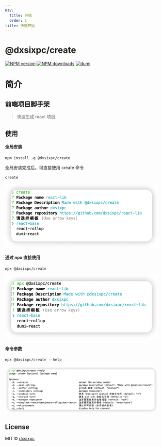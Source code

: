 ```yaml
---
nav:
  title: 开始
  order: 1
title: 快速开始
---
```


# @dxsixpc/create

[![NPM version](https://img.shields.io/npm/v/@dxsixpc/create.svg?style=flat)](https://npmjs.org/package/@dxsixpc/create)
[![NPM downloads](http://img.shields.io/npm/dm/@dxsixpc/create.svg?style=flat)](https://npmjs.org/package/@dxsixpc/create)
[![dumi](https://img.shields.io/badge/docs%20by-dumi-blue)](https://github.com/umijs/dumi)

# 简介

## 前端项目脚手架

> 快速生成 react 项目

## 使用

#### 全局安装

```shell
npm install -g @dxsixpc/create
```

全局安装完成后，可直接使用 create 命令

```shell
create
```

![create](../static/img/create.png)

#### 通过 npx 直接使用

```shell
npx @dxsixpc/create
```

![npx_@dxsixpc-create](../static/img/npx_@dxsixpc-create.png)

#### 命令参数

```shell
npx @dxsixpc/create --help
```

![help](../static/img/help.png)

## License

MIT © [dxsixpc](https://github.com/dxsixpc)
